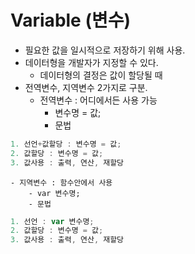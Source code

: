 # **Variable (변수)**

- 필요한 값을 일시적으로 저장하기 위해 사용.
- 데이터형을 개발자가 지정할 수 있다.
    - 데이터형의 결정은 값이 할당될 때
- 전역변수, 지역변수 2가지로 구분.
    - 전역변수 : 어디에서든 사용 가능
        - 변수명 = 값;
        - 문법

```jsx
1. 선언+값할당 : 변수명 = 값;
2. 값할당 : 변수명 = 값;
3. 값사용 : 출력, 연산, 재할당
```


    - 지역변수 : 함수안에서 사용
        - var 변수명;
        - 문법

```jsx
1. 선언 : var 변수명;
2. 값할당 : 변수명 = 값;
3. 값사용 : 출력, 연산, 재할당
```
